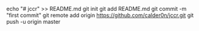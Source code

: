 echo "# jccr" >> README.md
git init
git add README.md
git commit -m "first commit"
git remote add origin https://github.com/calder0n/jccr.git
git push -u origin master
